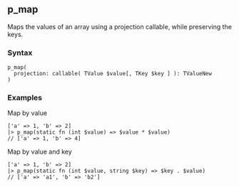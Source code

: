 [//]: # (This file is autogenerated)

## p_map

Maps the values of an array using a projection callable, while preserving the keys.

### Syntax

```
p_map(
  projection: callable( TValue $value[, TKey $key ] ): TValueNew
)
```

### Examples

Map by value
```
['a' => 1, 'b' => 2]
|> p_map(static fn (int $value) => $value * $value)
// ['a' => 1, 'b' => 4]
```

Map by value and key
```
['a' => 1, 'b' => 2]
|> p_map(static fn (int $value, string $key) => $key . $value)
// ['a' => 'a1', 'b' => 'b2']
```

